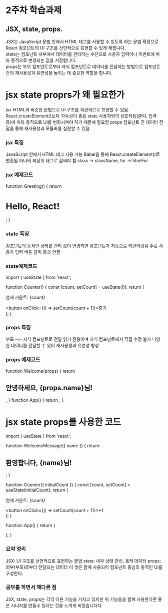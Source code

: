 # 2주차 학습과제 
## JSX, state, props.  
JSX는 JavaScript 문법 안에서 HTML 태그를 사용할 수 있도록 하는 문법 확장으로 React 컴포넌트의 UI 구조를 선언적으로 표현할 수 있게 해줍니다.  
state는 컴포넌트 내부에서 데이터를 관리하는 수단으로 사용자 입력이나 이벤트에 따라 동적으로 변경되는 값을 저장합니다.  
props는 부모 컴포넌트로부터 자식 컴포넌트로 데이터를 전달하는 방법으로 컴포넌트 간의 재사용성과 유연성을 높이는 데 중요한 역할을 합니다.  

# jsx state proprs가 왜 필요한가
jsx HTML과 비슷한 문법으로 UI 구조를 직관적으로 표현할 수 있음. React.createElement()보다 가독성이 좋음
state 사용자와의 상호작용(클릭, 입력 등)에 따라 동적으로 UI를 변화시켜야 하기 때문에 필요함
props 컴포넌트 간 데이터 전달을 통해 재사용성과 모듈화를 실현할 수 있음

###  jsx 특징
JavaScript 안에서 HTML 태그 사용 가능
Babel을 통해 React.createElement()로 변환됨
하나의 최상위 태그로 감싸야 함
class → className, for → htmlFor


### jsx 예제코드
function Greeting() {
  return <h1>Hello, React!</h1>;
}

### state 특징
컴포넌트의 동적인 상태를 관리
값이 변경되면 컴포넌트가 자동으로 리렌더링됨
주로 사용자 입력 버튼 클릭 등과 연결

### state예제코드
import { useState } from 'react';

function Counter() {
  const [count, setCount] = useState(0);
  return (
    <div>
      <p>현재 카운트: {count}</p>
      <button onClick={() => setCount(count + 1)}>증가</button>
    </div>
  );
}

### props 특징
부모 --> 자식 컴포넌트로 전달
읽기 전용이며 자식 컴포넌트에서 직접 수정 불가
다양한 데이터를 전달할 수 있어 재사용성과 유연성 향상

### props 예제코드
function Welcome(props) {
  return <h2>안녕하세요, {props.name}님!</h2>;
}
function App() {
  return <Welcome name="예준" />;
}


# jsx state props를 사용한 코드

import { useState } from 'react';

function WelcomeMessage({ name }) {
  return <h2>환영합니다, {name}님!</h2>;
}

function Counter({ initialCount }) {
  const [count, setCount] = useState(initialCount);
  return (
    <div>
      <p>현재 카운트: {count}</p>
      <button onClick={() => setCount(count + 1)}>+1</button>
    </div>
  );
}

function App() {
  return (
    <div>
      <WelcomeMessage name="예준" />
      <Counter initialCount={5} />
    </div>
  );
}

### 요약 정리
JSX: UI 구조를 선언적으로 표현하는 문법
state: 내부 상태 관리, 동적 데이터
props: 외부(부모)로부터 전달되는 데이터
이 셋은 함께 사용되어 컴포넌트 중심의 동적인 UI를 구성한다.

### 공부를 하면서 꺠다른 점
JSX, state, props는 각각 다른 기능을 가지고 있지만 
위 기능들을 함께 사용한다면 좋은 시너지를 만들수 있다는 것을 느끼게 되었습니다다

